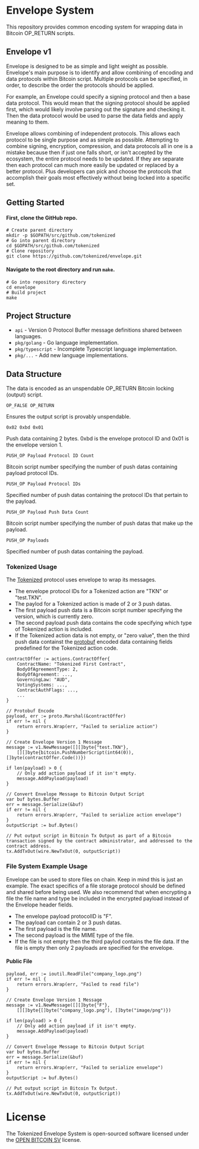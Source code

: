 # Envelope System

This repository provides common encoding system for wrapping data in Bitcoin OP_RETURN scripts.

## Envelope v1

Envelope is designed to be as simple and light weight as possible. Envelope's main purpose is to identify and allow combining of encoding and data protocols within Bitcoin script. Multiple protocols can be specified, in order, to describe the order the protocols should be applied.

For example, an Envelope could specify a signing protocol and then a base data protocol. This would mean that the signing protocol should be applied first, which would likely involve parsing out the signature and checking it. Then the data protocol would be used to parse the data fields and apply meaning to them.

Envelope allows combining of independent protocols. This allows each protocol to be single purpose and as simple as possible. Attempting to combine signing, encryption, compression, and data protocols all in one is a mistake because then if just one falls short, or isn't accepted by the ecosystem, the entire protocol needs to be updated. If they are separate then each protocol can much more easily be updated or replaced by a better protocol. Plus developers can pick and choose the protocols that accomplish their goals most effectively without being locked into a specific set.

## Getting Started

#### First, clone the GitHub repo.
```
# Create parent directory
mkdir -p $GOPATH/src/github.com/tokenized
# Go into parent directory
cd $GOPATH/src/github.com/tokenized
# Clone repository
git clone https://github.com/tokenized/envelope.git
```

#### Navigate to the root directory and run `make`.
```
# Go into repository directory
cd envelope
# Build project
make
```

## Project Structure

* `api` - Version 0 Protocol Buffer message definitions shared between languages.
* `pkg/golang` - Go language implementation.
* `pkg/typescript` - Incomplete Typescript language implementation.
* `pkg/...` - Add new language implementations.

## Data Structure

The data is encoded as an unspendable OP_RETURN Bitcoin locking (output) script.

`OP_FALSE OP_RETURN`

Ensures the output script is provably unspendable.

`0x02 0xbd 0x01`

Push data containing 2 bytes. 0xbd is the envelope protocol ID and 0x01 is the envelope version 1.

`PUSH_OP Payload Protocol ID Count`

Bitcoin script number specifying the number of push datas containing payload protocol IDs.

`PUSH_OP Payload Protocol IDs`

Specified number of push datas containing the protocol IDs that pertain to the payload.

`PUSH_OP Payload Push Data Count`

Bitcoin script number specifying the number of push datas that make up the payload.

`PUSH_OP Payloads`

Specified number of push datas containing the payload.

### Tokenized Usage

The [Tokenized](https://tokenized.com) protocol uses envelope to wrap its messages.

* The envelope protocol IDs for a Tokenized action are "TKN" or "test.TKN".
* The paylod for a Tokenized action is made of 2 or 3 push datas.
* The first payload push data is a Bitcoin script number specifying the version, which is currently zero.
* The second payload push data contains the code specifying which type of Tokenized action is included.
* If the Tokenized action data is not empty, or "zero value", then the third push data containst the [protobuf](https://developers.google.com/protocol-buffers/) encoded data containing fields predefined for the Tokenized action code.

```
contractOffer := actions.ContractOffer{
    ContractName: "Tokenized First Contract",
    BodyOfAgreementType: 2,
    BodyOfAgreement: ...,
    GoverningLaw: "AUD",
    VotingSystems: ...,
    ContractAuthFlags: ...,
    ...
}

// Protobuf Encode
payload, err := proto.Marshal(&contractOffer)
if err != nil {
	return errors.Wrap(err, "Failed to serialize action")
}

// Create Envelope Version 1 Message
message := v1.NewMessage([][]byte{"test.TKN"},
    [][]byte{bitcoin.PushNumberScript(int64(0)), []byte(contractOffer.Code())})

if len(payload) > 0 {
    // Only add action payload if it isn't empty.
    message.AddPayload(payload)
}

// Convert Envelope Message to Bitcoin Output Script
var buf bytes.Buffer
err = message.Serialize(&buf)
if err != nil {
	return errors.Wrap(err, "Failed to serialize action envelope")
}
outputScript := buf.Bytes()

// Put output script in Bitcoin Tx Output as part of a Bitcoin transaction signed by the contract administrator, and addressed to the contract address.
tx.AddTxOut(wire.NewTxOut(0, outputScript))
```

### File System Example Usage

Envelope can be used to store files on chain. Keep in mind this is just an example. The exact specifics of a file storage protocol should be defined and shared before being used. We also recommend that when encrypting a file the file name and type be included in the encrypted payload instead of the Envelope header fields.

* The envelope payload protocolID is "F".
* The payload can contain 2 or 3 push datas.
* The first payload is the file name.
* The second payload is the MIME type of the file.
* If the file is not empty then the third paylod contains the file data. If the file is empty then only 2 payloads are specified for the envelope.


#### Public File
```
payload, err := ioutil.ReadFile("company_logo.png")
if err != nil {
    return errors.Wrap(err, "Failed to read file")
}

// Create Envelope Version 1 Message
message := v1.NewMessage([][]byte{"F"},
    [][]byte{[]byte("company_logo.png"), []byte("image/png")})

if len(payload) > 0 {
    // Only add action payload if it isn't empty.
    message.AddPayload(payload)
}

// Convert Envelope Message to Bitcoin Output Script
var buf bytes.Buffer
err = message.Serialize(&buf)
if err != nil {
	return errors.Wrap(err, "Failed to serialize envelope")
}
outputScript := buf.Bytes()

// Put output script in Bitcoin Tx Output.
tx.AddTxOut(wire.NewTxOut(0, outputScript))
```

# License

The Tokenized Envelope System is open-sourced software licensed under the [OPEN BITCOIN SV](LICENSE.md) license.
